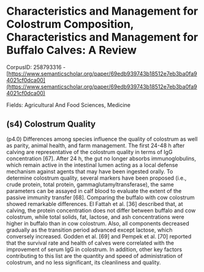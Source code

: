 # Characteristics and Management for Colostrum Composition, Characteristics and Management for Buffalo Calves: A Review

CorpusID: 258793316 - [https://www.semanticscholar.org/paper/69edb939743b18512e7eb3ba0fa94021cf0dca00](https://www.semanticscholar.org/paper/69edb939743b18512e7eb3ba0fa94021cf0dca00)

Fields: Agricultural And Food Sciences, Medicine

## (s4) Colostrum Quality
(p4.0) Differences among species influence the quality of colostrum as well as parity, animal health, and farm management. The first 24-48 h after calving are representative of the colostrum quality in terms of IgG concentration [67]. After 24 h, the gut no longer absorbs immunoglobulins, which remain active in the intestinal lumen acting as a local defense mechanism against agents that may have been ingested orally. To determine colostrum quality, several markers have been proposed (i.e., crude protein, total protein, gammaglutamyltransferase), the same parameters can be assayed in calf blood to evaluate the extent of the passive immunity transfer [68]. Comparing the buffalo with cow colostrum showed remarkable differences. El Fattah et al. [36] described that, at calving, the protein concentration does not differ between buffalo and cow colostrum, while total solids, fat, lactose, and ash concentrations were higher in buffalo than in cow colostrum. Also, all components decreased gradually as the transition period advanced except lactose, which conversely increased. Godden et al. [69] and Pempek et al. [70] reported that the survival rate and health of calves were correlated with the improvement of serum IgG in colostrum. In addition, other key factors contributing to this list are the quantity and speed of administration of colostrum, and no less significant, its cleanliness and quality.
